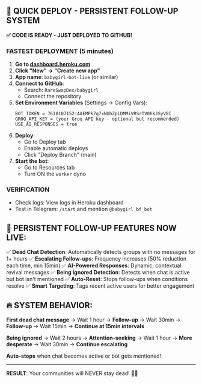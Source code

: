 ## 🚀 QUICK DEPLOY - PERSISTENT FOLLOW-UP SYSTEM

**✅ CODE IS READY - JUST DEPLOYED TO GITHUB!**

### **FASTEST DEPLOYMENT (5 minutes)**

1. **Go to [dashboard.heroku.com](https://dashboard.heroku.com)**
2. **Click "New" → "Create new app"**
3. **App name**: `babygirl-bot-live` (or similar)
4. **Connect to GitHub**:
   - Search: `RareSwapDex/babygirl`
   - Connect the repository
5. **Set Environment Variables** (Settings → Config Vars):
   ```
   BOT_TOKEN = 7618107152:AAEMPk7q7xNUhZpiDMMiVRSrTV0hkJSyV8I
   GROQ_API_KEY = (your Groq API key - optional but recommended)
   USE_AI_RESPONSES = true
   ```
6. **Deploy**:
   - Go to Deploy tab
   - Enable automatic deploys
   - Click "Deploy Branch" (main)
7. **Start the bot**:
   - Go to Resources tab
   - Turn ON the `worker` dyno

### **VERIFICATION**
- Check logs: View logs in Heroku dashboard
- Test in Telegram: `/start` and mention `@babygirl_bf_bot`

## 🎯 **PERSISTENT FOLLOW-UP FEATURES NOW LIVE:**

✅ **Dead Chat Detection**: Automatically detects groups with no messages for 1+ hours
✅ **Escalating Follow-ups**: Frequency increases (50% reduction each time, min 15min)
✅ **AI-Powered Responses**: Dynamic, contextual revival messages
✅ **Being Ignored Detection**: Detects when chat is active but bot isn't mentioned
✅ **Auto-Reset**: Stops follow-ups when conditions resolve
✅ **Smart Targeting**: Tags recent active users for better engagement

## 🔥 **SYSTEM BEHAVIOR:**

**First dead chat message** → Wait 1 hour → **Follow-up** → Wait 30min → **Follow-up** → Wait 15min → **Continue at 15min intervals**

**Being ignored** → Wait 2 hours → **Attention-seeking** → Wait 1 hour → **More desperate** → Wait 30min → **Continue escalating**

**Auto-stops** when chat becomes active or bot gets mentioned!

---
**RESULT**: Your communities will NEVER stay dead! 🚀💕 